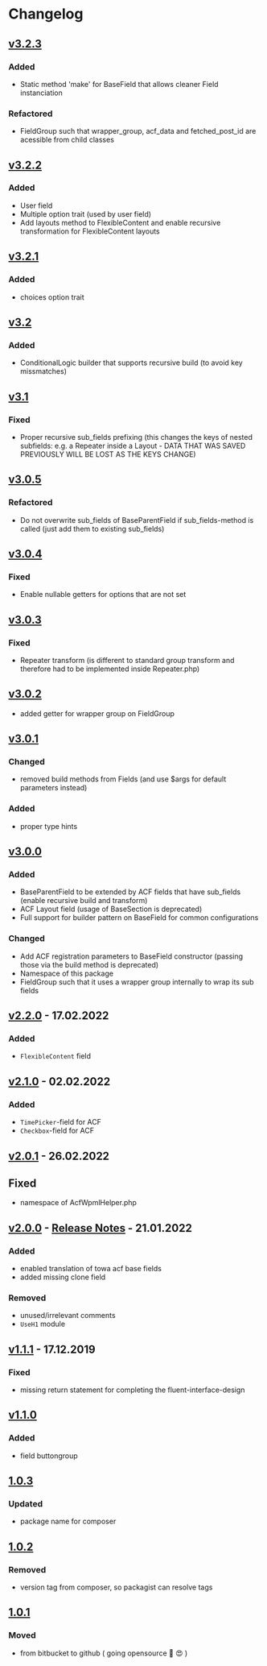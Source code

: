 # Changelog

## [v3.2.3]

### Added

- Static method 'make' for BaseField that allows cleaner Field instanciation

### Refactored

- FieldGroup such that wrapper_group, acf_data and fetched_post_id are acessible from child classes

## [v3.2.2]

### Added

- User field
- Multiple option trait (used by user field)
- Add layouts method to FlexibleContent and enable recursive transformation for FlexibleContent layouts

## [v3.2.1]

### Added

- choices option trait

## [v3.2]

### Added

- ConditionalLogic builder that supports recursive build (to avoid key missmatches)

## [v3.1]

### Fixed

- Proper recursive sub_fields prefixing (this changes the keys of nested subfields: e.g. a Repeater inside a Layout - DATA THAT WAS SAVED PREVIOUSLY WILL BE LOST AS THE KEYS CHANGE)

## [v3.0.5]

### Refactored

- Do not overwrite sub_fields of BaseParentField if sub_fields-method is called (just add them to existing sub_fields)

## [v3.0.4]

### Fixed

- Enable nullable getters for options that are not set

## [v3.0.3]

### Fixed

- Repeater transform (is different to standard group transform and therefore had to be implemented inside Repeater.php)

## [v3.0.2]

- added getter for wrapper group on FieldGroup

## [v3.0.1]

### Changed

- removed build methods from Fields (and use $args for default parameters instead)

### Added

- proper type hints

## [v3.0.0]

### Added

- BaseParentField to be extended by ACF fields that have sub_fields (enable recursive build and transform)
- ACF Layout field (usage of BaseSection is deprecated)
- Full support for builder pattern on BaseField for common configurations

### Changed

- Add ACF registration parameters to BaseField constructor (passing those via the build method is deprecated)
- Namespace of this package 
- FieldGroup such that it uses a wrapper group internally to wrap its sub fields

## [v2.2.0] - 17.02.2022

### Added

- `FlexibleContent` field

## [v2.1.0] - 02.02.2022

### Added

- `TimePicker`-field for ACF
- `Checkbox`-field for ACF

## [v2.0.1] - 26.02.2022

## Fixed

- namespace of AcfWpmlHelper.php

## [v2.0.0] - [Release Notes](./docs/release-notes/v2.0.0.md) - 21.01.2022

### Added

- enabled translation of towa acf base fields
- added missing clone field

### Removed

- unused/irrelevant comments
- `UseH1` module

## [v1.1.1] - 17.12.2019

### Fixed

- missing return statement for completing the fluent-interface-design

## [v1.1.0]

### Added

- field buttongroup

## [1.0.3]

### Updated

- package name for composer

## [1.0.2]

### Removed

- version tag from composer, so packagist can resolve tags

## [1.0.1]

### Moved

- from bitbucket to github ( going opensource :muscle: :heart_eyes: )

[v3.2.3]: https://github.com/digit-one-dev/d1-acf-fields/releases/tag/v3.2.3
[v3.2.2]: https://github.com/digit-one-dev/d1-acf-fields/releases/tag/v3.2.2
[v3.2.1]: https://github.com/digit-one-dev/d1-acf-fields/releases/tag/v3.2.1
[v3.2]: https://github.com/digit-one-dev/d1-acf-fields/releases/tag/v3.2
[v3.1]: https://github.com/digit-one-dev/d1-acf-fields/releases/tag/v3.1
[v3.0.5]: https://github.com/digit-one-dev/d1-acf-fields/releases/tag/v3.0.5
[v3.0.4]: https://github.com/digit-one-dev/d1-acf-fields/releases/tag/v3.0.4
[v3.0.3]: https://github.com/digit-one-dev/d1-acf-fields/releases/tag/v3.0.3
[v3.0.2]: https://github.com/digit-one-dev/d1-acf-fields/releases/tag/v3.0.2
[v3.0.1]: https://github.com/digit-one-dev/d1-acf-fields/releases/tag/v3.0.1
[v3.0.0]: https://github.com/digit-one-dev/d1-acf-fields/releases/tag/v3.0.0
[v2.2.0]: https://github.com/towa-digital/towa-acf-fields/releases/tag/v2.2.0
[v2.1.0]: https://github.com/towa-digital/towa-acf-fields/releases/tag/v2.1.0
[v2.0.1]: https://github.com/towa-digital/towa-acf-fields/releases/tag/v2.0.1
[v2.0.0]: https://github.com/towa-digital/towa-acf-fields/releases/tag/v2.0.0
[v1.1.1]: https://github.com/towa-digital/towa-acf-fields/releases/tag/v1.1.1
[v1.1.0]: https://github.com/towa-digital/towa-acf-fields/releases/tag/v1.1.0
[1.0.3]: https://github.com/towa-digital/towa-acf-fields/releases/tag/1.0.3
[1.0.2]: https://github.com/towa-digital/towa-acf-fields/releases/tag/1.0.2
[1.0.1]: https://github.com/towa-digital/towa-acf-fields/releases/tag/1.0.1
[1.0.0]: https://github.com/towa-digital/towa-acf-fields/releases/tag/1.0.0
[unreleased]: https://github.com/towa-digital/towa-acf-fields/tree/develop
